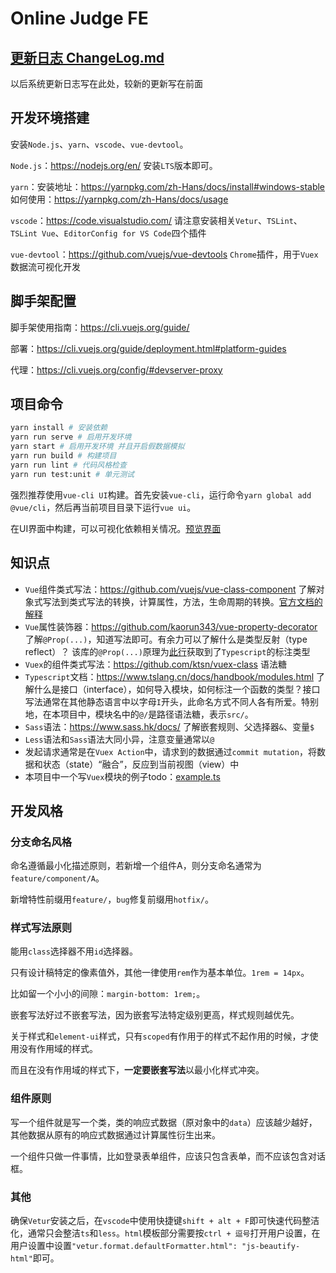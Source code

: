 # Online Judge FE

## **[更新日志 ChangeLog.md](./ChangeLog.md)**

以后系统更新日志写在此处，较新的更新写在前面

## 开发环境搭建

安装`Node.js`、`yarn`、`vscode`、`vue-devtool`。

`Node.js`：https://nodejs.org/en/ 安装`LTS`版本即可。

`yarn`：安装地址：https://yarnpkg.com/zh-Hans/docs/install#windows-stable 如何使用：https://yarnpkg.com/zh-Hans/docs/usage

`vscode`：https://code.visualstudio.com/ 请注意安装相关`Vetur`、`TSLint`、`TSLint Vue`、`EditorConfig for VS Code`四个插件

`vue-devtool`：https://github.com/vuejs/vue-devtools `Chrome`插件，用于`Vuex`数据流可视化开发

## 脚手架配置

脚手架使用指南：https://cli.vuejs.org/guide/

部署：https://cli.vuejs.org/guide/deployment.html#platform-guides

代理：https://cli.vuejs.org/config/#devserver-proxy

## 项目命令

```bash
yarn install # 安装依赖
yarn run serve # 启用开发环境
yarn start # 启用开发环境 并且开启假数据模拟
yarn run build # 构建项目
yarn run lint # 代码风格检查
yarn run test:unit # 单元测试
```
强烈推荐使用`vue-cli UI`构建。首先安装`vue-cli`，运行命令`yarn global add @vue/cli`，然后再当前项目目录下运行`vue ui`。

在UI界面中构建，可以可视化依赖相关情况。[预览界面](./docs/images/build.jpg)

## 知识点

- `Vue`组件类式写法：https://github.com/vuejs/vue-class-component 了解对象式写法到类式写法的转换，计算属性，方法，生命周期的转换。[官方文档的解释](https://cn.vuejs.org/v2/guide/typescript.html#Class-%E9%A3%8E%E6%A0%BC%E7%9A%84-Vue-%E7%BB%84%E4%BB%B6)
- `Vue`属性装饰器：https://github.com/kaorun343/vue-property-decorator 了解`@Prop(...)`，知道写法即可。有余力可以了解什么是类型反射（type reflect）？
    该库的`@Prop(...)`原理为[此行](https://github.com/kaorun343/vue-property-decorator/blob/19136ea9dcdf31e2d8fa93a0997bb6b1869bf8d8/src/vue-property-decorator.ts#L77)获取到了`Typescript`的标注类型
- `Vuex`的组件类式写法：https://github.com/ktsn/vuex-class 语法糖
- `Typescript`文档：https://www.tslang.cn/docs/handbook/modules.html 了解什么是接口（interface），如何导入模块，如何标注一个函数的类型？接口写法通常在其他静态语言中以字母`I`开头，此命名方式不同人各有所爱。特别地，在本项目中，模块名中的`@/`是路径语法糖，表示`src/`。
- `Sass`语法：https://www.sass.hk/docs/ 了解嵌套规则、父选择器`&`、变量`$`
- `Less`语法和`Sass`语法大同小异，注意变量通常以`@`
- 发起请求通常是在`Vuex Action`中，请求到的数据通过`commit mutation`，将数据和状态（state）“融合”，反应到当前视图（view）中
- 本项目中一个写`Vuex`模块的例子todo：[example.ts](./src/stores/example.ts)

## 开发风格

### 分支命名风格

命名遵循最小化描述原则，若新增一个组件A，则分支命名通常为`feature/component/A`。

新增特性前缀用`feature/`，`bug`修复前缀用`hotfix/`。

### 样式写法原则

能用`class`选择器不用`id`选择器。

只有设计稿特定的像素值外，其他一律使用`rem`作为基本单位。`1rem = 14px`。

比如留一个小小的间隙：`margin-bottom: 1rem;`。

嵌套写法好过不嵌套写法，因为嵌套写法特定级别更高，样式规则越优先。

关于样式和`element-ui`样式，只有`scoped`有作用于的样式不起作用的时候，才使用没有作用域的样式。

而且在没有作用域的样式下，**一定要嵌套写法**以最小化样式冲突。

### 组件原则

写一个组件就是写一个类，类的响应式数据（原对象中的`data`）应该越少越好，其他数据从原有的响应式数据通过计算属性衍生出来。

一个组件只做一件事情，比如登录表单组件，应该只包含表单，而不应该包含对话框。

### 其他

确保`Vetur`安装之后，在`vscode`中使用快捷键`shift + alt + F`即可快速代码整洁化，通常只会整洁`ts`和`less`。`html`模板部分需要按`ctrl + 逗号`打开用户设置，在用户设置中设置`"vetur.format.defaultFormatter.html": "js-beautify-html"`即可。
